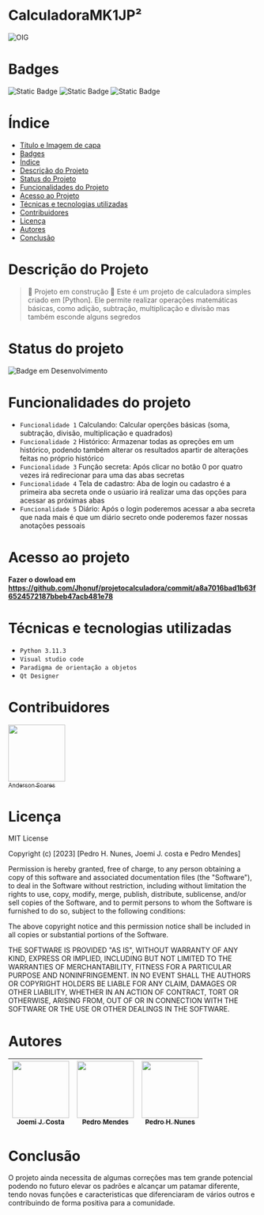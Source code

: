 # CalculadoraMK1JP²

![OIG](https://github.com/Jhonuf/projetocalculadora/assets/143608018/3daf7d4b-19e9-407c-a502-05658201869d)
# Badges
<img alt="Static Badge" src="https://img.shields.io/badge/license-MIT-blue"> <img alt="Static Badge" src="https://img.shields.io/badge/version-1.0-green"> <img alt="Static Badge" src="https://img.shields.io/badge/release_date-september- red"> 

# Índice 

* [Título e Imagem de capa](#título-e-Imagem-de-capa)
* [Badges](#badges)
* [Índice](#índice)
* [Descrição do Projeto](#descrição-do-projeto)
* [Status do Projeto](#status-do-Projeto)
* [Funcionalidades do Projeto](#funcionalidades-do-projeto)
* [Acesso ao Projeto](#acesso-ao-projeto)
* [Técnicas e tecnologias utilizadas](#técnicas-e-tecnologias-utilizadas)
* [Contribuidores](#contribuidores)
* [Licença](#licença)
* [Autores](#autores)
* [Conclusão](#conclusão)

# Descrição do Projeto

> :construction: Projeto em construção :construction: Este é um projeto de calculadora simples criado em [Python]. Ele permite realizar operações matemáticas básicas, como adição, subtração, multiplicação e divisão mas também esconde alguns segredos

# Status do projeto

![Badge em Desenvolvimento](http://img.shields.io/static/v1?label=STATUS&message=EM%20DESENVOLVIMENTO&color=GREEN&style=for-the-badge)

# Funcionalidades do projeto

- `Funcionalidade 1` Calculando: Calcular operções básicas (soma, subtração, divisão, multiplicação e quadrados)
- `Funcionalidade 2` Histórico: Armazenar todas as opreções em um histórico, podendo também alterar os resultados apartir de alterações feitas no próprio histórico
- `Funcionalidade 3` Função secreta: Após clicar no botão 0 por quatro vezes irá redirecionar para uma das abas secretas 
- `Funcionalidade 4` Tela de cadastro: Aba de login ou cadastro é a primeira aba secreta onde o usúario irá realizar uma das opções para acessar as próximas abas
- `Funcionalidade 5` Diário: Após o login poderemos acessar a aba secreta que nada mais é que um diário secreto onde poderemos fazer nossas anotações pessoais 

# Acesso ao projeto

**Fazer o dowload em https://github.com/Jhonuf/projetocalculadora/commit/a8a7016bad1b63f6524572187bbeb47acb481e78**

# Técnicas e tecnologias utilizadas

- ``Python 3.11.3``
- ``Visual studio code``
- ``Paradigma de orientação a objetos``
- ``Qt Designer``

# Contribuidores
[<img loading="lazy" src="https://avatars.githubusercontent.com/u/1398828?v=4" width=115><br><sub>Anderson Soares </sub>](https://github.com/andersonmarques)

# Licença
MIT License

Copyright (c) [2023] [Pedro H. Nunes, Joemi J. costa e Pedro Mendes]

Permission is hereby granted, free of charge, to any person obtaining a copy
of this software and associated documentation files (the "Software"), to deal
in the Software without restriction, including without limitation the rights
to use, copy, modify, merge, publish, distribute, sublicense, and/or sell
copies of the Software, and to permit persons to whom the Software is
furnished to do so, subject to the following conditions:

The above copyright notice and this permission notice shall be included in all
copies or substantial portions of the Software.

THE SOFTWARE IS PROVIDED "AS IS", WITHOUT WARRANTY OF ANY KIND, EXPRESS OR
IMPLIED, INCLUDING BUT NOT LIMITED TO THE WARRANTIES OF MERCHANTABILITY,
FITNESS FOR A PARTICULAR PURPOSE AND NONINFRINGEMENT. IN NO EVENT SHALL THE
AUTHORS OR COPYRIGHT HOLDERS BE LIABLE FOR ANY CLAIM, DAMAGES OR OTHER
LIABILITY, WHETHER IN AN ACTION OF CONTRACT, TORT OR OTHERWISE, ARISING FROM,
OUT OF OR IN CONNECTION WITH THE SOFTWARE OR THE USE OR OTHER DEALINGS IN THE
SOFTWARE.
# Autores
[<img loading="lazy" src="https://avatars.githubusercontent.com/u/143594777?v=4" width=115><br><sub>Joemi J. Costa</sub>](https://github.com/jhonuf) |  [<img loading="lazy" src="https://avatars.githubusercontent.com/u/143607790?v=4" width=115><br><sub>Pedro Mendes</sub>](https://github.com/PedroMendeseng/Pedro) |  [<img loading="lazy" src="https://avatars.githubusercontent.com/u/143608018?v=4" width=115><br><sub>Pedro H. Nunes</sub>](https://github.com/Phzn777) |
| :---: | :---: | :---: |

# Conclusão
O projeto ainda necessita de algumas correções mas tem grande potencial podendo no futuro elevar os padrões e alcançar um patamar diferente, tendo novas funções e caracteristicas que diferenciaram de vários outros e contribuindo de forma positiva para a comunidade.

 











